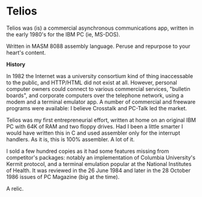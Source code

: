 # Telios
Telios was (is) a commercial asynchronous communications app, written in the early 1980's for the IBM PC (ie, MS-DOS).

Written in MASM 8088 assembly language. Peruse and repurpose to your heart's content.

**History**

In 1982 the Internet was a university consortium kind of thing inaccessable to the public, and HTTP/HTML did not exist at all. However, personal computer owners could connect to various commercial services, "bulletin boards", and corporate computers over the telephone network, using a modem and a terminal emulator app. A number of commercial and freeware programs were available: I believe Crosstalk and PC-Talk led the market.

Telios was my first entrepreneurial effort, written at home on an original IBM PC with 64K of RAM and two floppy drives. Had I been a little smarter I would have written this in C and used assembler only for the interrupt handlers. As it is, this is 100% assembler. A lot of it.

I sold a few hundred copies as it had some features missing from competitor's packages: notably an implementation of Columbia University's Kermit protocol, and a terminal emulation popular at the National Institutes of Health. It was reviewed in the 26 June 1984 and later in the 28 October 1986 issues of PC Magazine (big at the time).

A relic.
